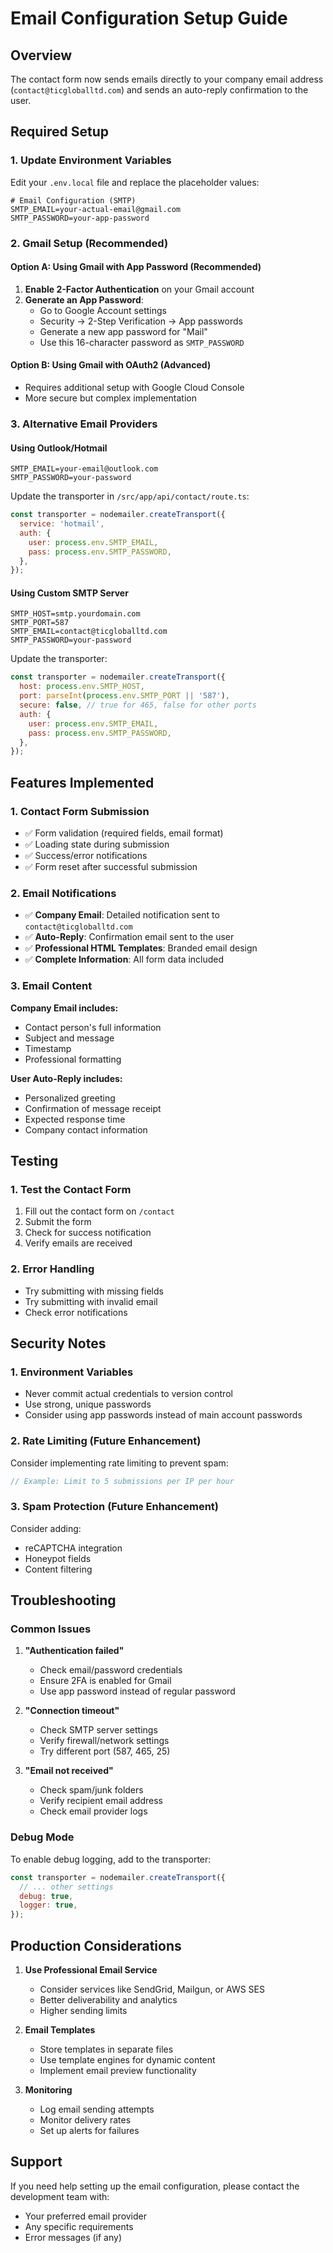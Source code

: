 # Email Configuration Setup Guide

## Overview
The contact form now sends emails directly to your company email address (`contact@ticgloballtd.com`) and sends an auto-reply confirmation to the user.

## Required Setup

### 1. Update Environment Variables
Edit your `.env.local` file and replace the placeholder values:

```env
# Email Configuration (SMTP)
SMTP_EMAIL=your-actual-email@gmail.com
SMTP_PASSWORD=your-app-password
```

### 2. Gmail Setup (Recommended)

#### Option A: Using Gmail with App Password (Recommended)
1. **Enable 2-Factor Authentication** on your Gmail account
2. **Generate an App Password**:
   - Go to Google Account settings
   - Security → 2-Step Verification → App passwords
   - Generate a new app password for "Mail"
   - Use this 16-character password as `SMTP_PASSWORD`

#### Option B: Using Gmail with OAuth2 (Advanced)
- Requires additional setup with Google Cloud Console
- More secure but complex implementation

### 3. Alternative Email Providers

#### Using Outlook/Hotmail
```env
SMTP_EMAIL=your-email@outlook.com
SMTP_PASSWORD=your-password
```
Update the transporter in `/src/app/api/contact/route.ts`:
```javascript
const transporter = nodemailer.createTransport({
  service: 'hotmail',
  auth: {
    user: process.env.SMTP_EMAIL,
    pass: process.env.SMTP_PASSWORD,
  },
});
```

#### Using Custom SMTP Server
```env
SMTP_HOST=smtp.yourdomain.com
SMTP_PORT=587
SMTP_EMAIL=contact@ticgloballtd.com
SMTP_PASSWORD=your-password
```
Update the transporter:
```javascript
const transporter = nodemailer.createTransport({
  host: process.env.SMTP_HOST,
  port: parseInt(process.env.SMTP_PORT || '587'),
  secure: false, // true for 465, false for other ports
  auth: {
    user: process.env.SMTP_EMAIL,
    pass: process.env.SMTP_PASSWORD,
  },
});
```

## Features Implemented

### 1. Contact Form Submission
- ✅ Form validation (required fields, email format)
- ✅ Loading state during submission
- ✅ Success/error notifications
- ✅ Form reset after successful submission

### 2. Email Notifications
- ✅ **Company Email**: Detailed notification sent to `contact@ticgloballtd.com`
- ✅ **Auto-Reply**: Confirmation email sent to the user
- ✅ **Professional HTML Templates**: Branded email design
- ✅ **Complete Information**: All form data included

### 3. Email Content
**Company Email includes:**
- Contact person's full information
- Subject and message
- Timestamp
- Professional formatting

**User Auto-Reply includes:**
- Personalized greeting
- Confirmation of message receipt
- Expected response time
- Company contact information

## Testing

### 1. Test the Contact Form
1. Fill out the contact form on `/contact`
2. Submit the form
3. Check for success notification
4. Verify emails are received

### 2. Error Handling
- Try submitting with missing fields
- Try submitting with invalid email
- Check error notifications

## Security Notes

### 1. Environment Variables
- Never commit actual credentials to version control
- Use strong, unique passwords
- Consider using app passwords instead of main account passwords

### 2. Rate Limiting (Future Enhancement)
Consider implementing rate limiting to prevent spam:
```javascript
// Example: Limit to 5 submissions per IP per hour
```

### 3. Spam Protection (Future Enhancement)
Consider adding:
- reCAPTCHA integration
- Honeypot fields
- Content filtering

## Troubleshooting

### Common Issues

1. **"Authentication failed"**
   - Check email/password credentials
   - Ensure 2FA is enabled for Gmail
   - Use app password instead of regular password

2. **"Connection timeout"**
   - Check SMTP server settings
   - Verify firewall/network settings
   - Try different port (587, 465, 25)

3. **"Email not received"**
   - Check spam/junk folders
   - Verify recipient email address
   - Check email provider logs

### Debug Mode
To enable debug logging, add to the transporter:
```javascript
const transporter = nodemailer.createTransport({
  // ... other settings
  debug: true,
  logger: true,
});
```

## Production Considerations

1. **Use Professional Email Service**
   - Consider services like SendGrid, Mailgun, or AWS SES
   - Better deliverability and analytics
   - Higher sending limits

2. **Email Templates**
   - Store templates in separate files
   - Use template engines for dynamic content
   - Implement email preview functionality

3. **Monitoring**
   - Log email sending attempts
   - Monitor delivery rates
   - Set up alerts for failures

## Support
If you need help setting up the email configuration, please contact the development team with:
- Your preferred email provider
- Any specific requirements
- Error messages (if any)
